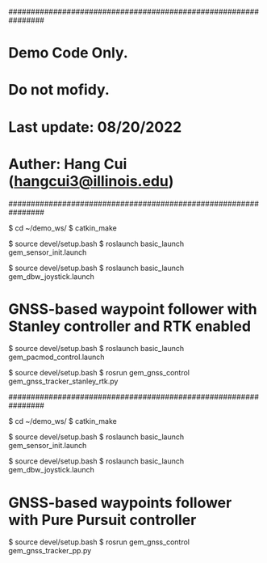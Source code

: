 ################################################################
# Demo Code Only. 
# Do not mofidy.
# Last update: 08/20/2022
# Auther: Hang Cui (hangcui3@illinois.edu)
################################################################

$ cd ~/demo_ws/
$ catkin_make

$ source devel/setup.bash
$ roslaunch basic_launch gem_sensor_init.launch

$ source devel/setup.bash
$ roslaunch basic_launch gem_dbw_joystick.launch

# GNSS-based waypoint follower with Stanley controller and RTK enabled

$ source devel/setup.bash
$ roslaunch basic_launch gem_pacmod_control.launch

$ source devel/setup.bash
$ rosrun gem_gnss_control gem_gnss_tracker_stanley_rtk.py

################################################################

$ cd ~/demo_ws/
$ catkin_make

$ source devel/setup.bash
$ roslaunch basic_launch gem_sensor_init.launch

$ source devel/setup.bash
$ roslaunch basic_launch gem_dbw_joystick.launch

# GNSS-based waypoints follower with Pure Pursuit controller 

$ source devel/setup.bash
$ rosrun gem_gnss_control gem_gnss_tracker_pp.py






